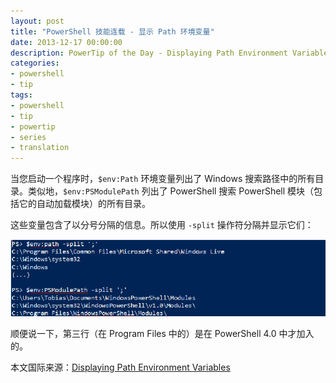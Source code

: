 ```yaml
---
layout: post
title: "PowerShell 技能连载 - 显示 Path 环境变量"
date: 2013-12-17 00:00:00
description: PowerTip of the Day - Displaying Path Environment Variables
categories:
- powershell
- tip
tags:
- powershell
- tip
- powertip
- series
- translation
---
```

当您启动一个程序时，`$env:Path` 环境变量列出了 Windows 搜索路径中的所有目录。类似地，`$env:PSModulePath` 列出了 PowerShell 搜索 PowerShell 模块（包括它的自动加载模块）的所有目录。

这些变量包含了以分号分隔的信息。所以使用 `-split` 操作符分隔并显示它们：

![](/img/2013-12-17-displaying-path-environment-variables-001.png)

顺便说一下，第三行（在 Program Files 中的）是在 PowerShell 4.0 中才加入的。

<!--more-->
本文国际来源：[Displaying Path Environment Variables](http://community.idera.com/powershell/powertips/b/tips/posts/displaying-path-environment-variables)
